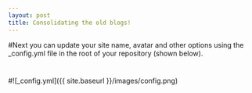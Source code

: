 ```yaml
---
layout: post
title: Consolidating the old blogs!
---
```


#Next you can update your site name, avatar and other options using the _config.yml file in the root of your repository (shown below).
#
#![_config.yml]({{ site.baseurl }}/images/config.png)
